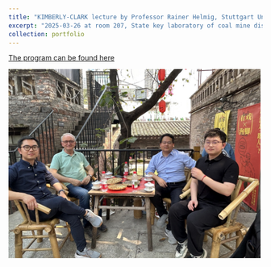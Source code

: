 ```yaml
---
title: "KIMBERLY-CLARK lecture by Professor Rainer Helmig, Stuttgart University, Germany"
excerpt: "2025-03-26 at room 207, State key laboratory of coal mine disaster dynamics and control, Chongqing University<br/>Prof. Rainer Helmig and Prof. Li Liu (vice Dean) <br/><img src='/images/rainer-KC-lecture-202403.png' width='500'>"
collection: portfolio
---
```


[The program can be found here](http://czqin.github.io/files/rainer-KC-lecture-202403-flyer.pdf)  
<p align="left">
  <img src="/images/rainer-KC-lecture-202403-2.jpg" alt="Chongqing Teahouse (重庆茶馆)" width="500">
</p>

